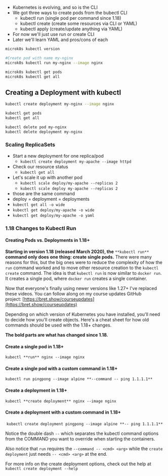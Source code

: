 - Kubernetes is evolving, and so is the CLI
- We got three ways to create pods from the bubectl CLI
	- kubectl run (single pod per command since 1.18)
	- kubectl create (create some resources via CLI or YAML)
	- kubectl apply (create/update anything via YAML)
- For now we'll just use run or create CLI
- Later we'll learn YAML and pros/cons of each

```bash
microk8s kubectl version

#Create pod with name my-nginx
microk8s kubectl run my-nginx --image nginx

microk8s kubectl get pods
microk8s kubectl get all
```

## Creating a Deployment with kubectl

```bash
kubectl create deployment my-nginx --image nginx

kubectl get pods
kubectl get all

kubectl delete pod my-nginx
kubectl delete deployment my-nginx 
```
### Scaling ReplicaSets
- Start a new deployment for one replica/pod
	- `kubectl create deployment my-apache --image httpd`
- Check our resource status
	- `kubectl get all`
- Let's scale it up with another pod
	- `kubectl scale deploy/my-apache --replicas 2`
	- `kubectl scale deploy my-apache --replicas 2`
- those are the same command
- deploy = deployment = deployments
- `kubectl get all -o wide`
- `kubectl get deploy/my-apache -o wide`
- `kubectl get deploy/my-apache -o yaml`

### 1.18 Changes to Kubectl Run

#### **Creating Pods vs. Deployments in 1.18+**

**Starting in version 1.18 (released March 2020), the** `**kubectl run**` **command only does one thing: create single pods.** There were many reasons for this, but the big ones were to reduce the complexity of how the `run` command worked and to move other resource creation to the `kubectl create` command. The idea is that `kubectl run` is now similar to `docker run`. It creates a single pod, where `docker run` creates a single container.

Now that everyone's finally using newer versions like 1.27+ I've replaced these videos. You can follow along on my course updates GitHub project: [https://bret.show/courseupdates](https://bret.show/courseupdates)

Depending on which version of Kubernetes you have installed, you'll need to decide how you'll create objects. Here's a cheat sheet for how old commands should be used with the 1.18+ changes.

**The bold parts are what has changed since 1.18.**

#### **Create a single pod in 1.18+**

`kubectl **run** nginx --image nginx`

#### **Create a single pod with a custom command in 1.18+**

`kubectl run pingpong --image alpine **--command -- ping 1.1.1.1**`

#### **Create a deployment in 1.18+**

`kubectl **create deployment** nginx --image nginx`

#### **Create a deployment with a custom command in 1.18+**

 `kubectl create deployment pingpong --image alpine **-- ping 1.1.1.1**`

Notice the double dash `--` which separates the kubectl command options from the COMMAND you want to override when starting the containers.

Also notice that `run` requires the `--command -- <cmd> <arg>` while the `create deployment` just needs `-- <cmd> <arg>` at the end.

For more info on the create deployment options, check out the help at `kubectl create deployment --help`